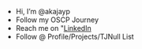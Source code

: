 - Hi, I’m @akajayp
- Follow my OSCP Journey
- Reach me on "<a href="www.linkedin.com/in/johnnieperez">LinkedIn</a>
- Follow @ Profile/Projects/TJNull List
